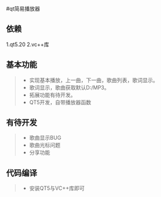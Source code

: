 #qt简易播放器
## 依赖
1.qt5.20
2.vc++库
##  基本功能
> * 实现基本播放，上一曲，下一曲，歌曲列表，歌词显示。
> * 歌词显示，歌曲获取默认D:/MP3。
> * 拓展功能有待开发。
> * QT5开发，自带播放器函数
##  有待开发
> * 歌曲显示BUG
> * 歌曲光标问题
> * 分享功能
##  代码编译
> * 安装QT5与VC++库即可